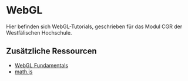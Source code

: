 # WebGL

Hier befinden sich WebGL-Tutorials, geschrieben für das Modul CGR der Westfälischen Hochschule.

## Zusätzliche Ressourcen

- [WebGL Fundamentals](https://webglfundamentals.org/)
- [math.js](http://mathjs.org/)

